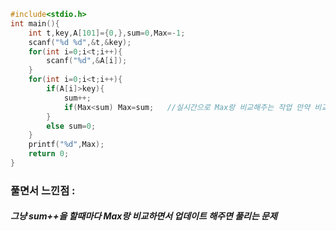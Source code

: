 ```cpp
#include<stdio.h>
int main(){
	int t,key,A[101]={0,},sum=0,Max=-1;
	scanf("%d %d",&t,&key);
	for(int i=0;i<t;i++){
		scanf("%d",&A[i]);
	}
	for(int i=0;i<t;i++){
		if(A[i]>key){
			sum++;
			if(Max<sum) Max=sum;   //실시간으로 Max랑 비교해주는 작업 만약 비교를 안해주면 else를 만나면 다시 녀ㅡ=0이 되기 때문
		}
		else sum=0;
	}
	printf("%d",Max);
	return 0;
}
```
### 풀면서 느낀점 :
##### 그냥 sum++을 할때마다 Max랑 비교하면서 업데이트 해주면 풀리는 문제
